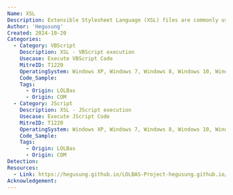 ```yaml
---
Name: XSL
Description: Extensible Stylesheet Language (XSL) files are commonly used to describe the processing and rendering of data within XML files.
Author: 'Hegusung'
Created: 2024-10-20
Categories:
  - Category: VBScript
    Description: XSL - VBScript execution
    Usecase: Execute VBScript Code
    MitreID: T1220
    OperatingSystem: Windows XP, Windows 7, Windows 8, Windows 10, Windows 11
    Code_Sample:
    Tags:
      - Origin: LOLBas
      - Origin: COM
  - Category: JScript
    Description: XSL - JScript execution
    Usecase: Execute JScript Code
    MitreID: T1220
    OperatingSystem: Windows XP, Windows 7, Windows 8, Windows 10, Windows 11
    Code_Sample:
    Tags:
      - Origin: LOLBas
      - Origin: COM
Detection:
Resources:
  - Link: https://hegusung.github.io/LOLBAS-Project-hegusung.github.io/#/xsl
Acknowledgement:
---
```

